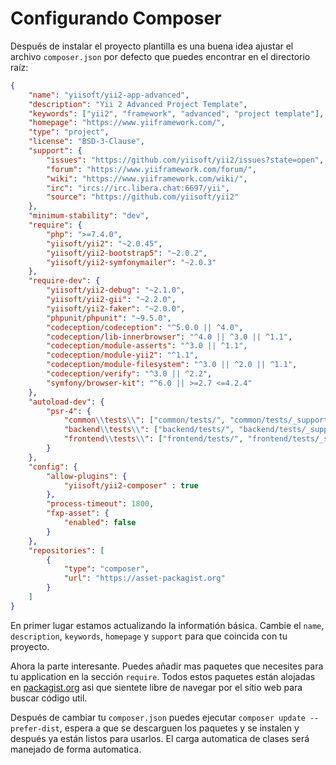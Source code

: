 Configurando Composer
=====================

Después de instalar el proyecto plantilla es una buena idea ajustar el archivo `composer.json` por defecto que puedes encontrar en el directorio raíz:

```json
{
    "name": "yiisoft/yii2-app-advanced",
    "description": "Yii 2 Advanced Project Template",
    "keywords": ["yii2", "framework", "advanced", "project template"],
    "homepage": "https://www.yiiframework.com/",
    "type": "project",
    "license": "BSD-3-Clause",
    "support": {
        "issues": "https://github.com/yiisoft/yii2/issues?state=open",
        "forum": "https://www.yiiframework.com/forum/",
        "wiki": "https://www.yiiframework.com/wiki/",
        "irc": "ircs://irc.libera.chat:6697/yii",
        "source": "https://github.com/yiisoft/yii2"
    },
    "minimum-stability": "dev",
    "require": {
        "php": ">=7.4.0",
        "yiisoft/yii2": "~2.0.45",
        "yiisoft/yii2-bootstrap5": "~2.0.2",
        "yiisoft/yii2-symfonymailer": "~2.0.3"
    },
    "require-dev": {
        "yiisoft/yii2-debug": "~2.1.0",
        "yiisoft/yii2-gii": "~2.2.0",
        "yiisoft/yii2-faker": "~2.0.0",
        "phpunit/phpunit": "~9.5.0",
        "codeception/codeception": "^5.0.0 || ^4.0",
        "codeception/lib-innerbrowser": "^4.0 || ^3.0 || ^1.1",
        "codeception/module-asserts": "^3.0 || ^1.1",
        "codeception/module-yii2": "^1.1",
        "codeception/module-filesystem": "^3.0 || ^2.0 || ^1.1",
        "codeception/verify": "^3.0 || ^2.2",
        "symfony/browser-kit": "^6.0 || >=2.7 <=4.2.4"
    },
    "autoload-dev": {
        "psr-4": {
            "common\\tests\\": ["common/tests/", "common/tests/_support"],
            "backend\\tests\\": ["backend/tests/", "backend/tests/_support"],
            "frontend\\tests\\": ["frontend/tests/", "frontend/tests/_support"]
        }
    },
    "config": {
        "allow-plugins": {
            "yiisoft/yii2-composer" : true
        },
        "process-timeout": 1800,
        "fxp-asset": {
            "enabled": false
        }
    },
    "repositories": [
        {
            "type": "composer",
            "url": "https://asset-packagist.org"
        }
    ]
}
```

En primer lugar estamos actualizando la informatión básica. Cambie el `name`, `description`, `keywords`, `homepage` y `support` para que coincida con tu proyecto.

Ahora la parte interesante. Puedes añadir mas paquetes que necesites para tu application en la sección `require`.
Todos estos paquetes están alojadas en [packagist.org](https://packagist.org/) asi que sientete libre de navegar por el sitio web para buscar código util.

Después de cambiar tu `composer.json` puedes ejecutar `composer update --prefer-dist`, espera a que se descarguen los paquetes y se instalen y después ya están listos para usarlos. El carga automatica de clases será manejado de forma automatica.
